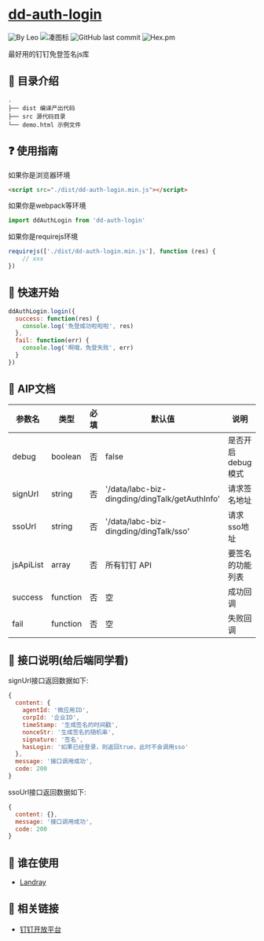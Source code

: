 # [dd-auth-login](https://github.com/leochan2017/dd-auth-login)

![By Leo](https://img.shields.io/badge/Powered_by-Leo-red.svg?style=flat) 
![凑图标](https://travis-ci.org/Alamofire/Alamofire.svg?branch=master)
![GitHub last commit](https://img.shields.io/github/last-commit/leochan2017/dd-auth-login.svg)
![Hex.pm](https://img.shields.io/hexpm/l/plug.svg)

最好用的钉钉免登签名js库


## :open_file_folder: 目录介绍

```
.
├── dist 编译产出代码
├── src 源代码目录
└── demo.html 示例文件
```

## :question: 使用指南

如果你是浏览器环境

```html
<script src="./dist/dd-auth-login.min.js"></script>
```


如果你是webpack等环境

```js
import ddAuthLogin from 'dd-auth-login'
```

如果你是requirejs环境

```js
requirejs(['./dist/dd-auth-login.min.js'], function (res) {
    // xxx
})
```

## :rocket: 快速开始
```js
ddAuthLogin.login({
  success: function(res) {
    console.log('免登成功啦啦啦', res)
  },
  fail: function(err) {
    console.log('啊哦，免登失败', err)
  }
})
```


## :bookmark_tabs: AIP文档

| 参数名 | 类型 | 必填 | 默认值 | 说明 |
| ----- | --- | ---- | ----- | --- |
| debug | boolean | 否 | false | 是否开启 debug 模式 |
| signUrl | string | 否 | '/data/labc-biz-dingding/dingTalk/getAuthInfo' | 请求签名地址 |
| ssoUrl | string | 否 | '/data/labc-biz-dingding/dingTalk/sso' | 请求sso地址 |
| jsApiList | array | 否 | 所有钉钉 API | 要签名的功能列表 |
| success | function | 否 | 空 | 成功回调 |
| fail | function | 否 | 空 | 失败回调 |


## :loudspeaker: 接口说明(给后端同学看)
signUrl接口返回数据如下:
```js
{
  content: {
    agentId: '微应用ID',
    corpId: '企业ID',
    timeStamp: '生成签名的时间戳',
    nonceStr: '生成签名的随机串',
    signature: '签名',
    hasLogin: '如果已经登录，则返回true，此时不会调用sso'
  },
  message: '接口调用成功',
  code: 200
}
```

ssoUrl接口返回数据如下:
```js
{
  content: {},
  message: '接口调用成功',
  code: 200
}
```


## :couple: 谁在使用

- [Landray](http://www.landray.com.cn)


## :see_no_evil: 相关链接

- [钉钉开放平台](https://open-doc.dingtalk.com/)
